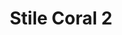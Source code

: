 ---
title: Stile Coral 2
date: 
draft: false

# descripcion
description : Aros simil coral. Confeccionados en resinas y plata 925.

materials: Plata 925

color: 

dimensions: Largo aro 5cm

code: 06-18-1016

type: "Conjuntos"

categories: []

price: $3.350,00

price_eftvo: $2.850,00

# Images
# first image will be shown in the product page
images:
  # - image: "images/path_to_image"
  # La ubicacion de las imagenes es imagenes/Conjuntos/Conjuntos.Aros y Dije/06-18-1016-stile-coral-2
  - image: "./images/conjuntos/aros_y_dije/06-18-1016-stile-coral-2.jpg"
---